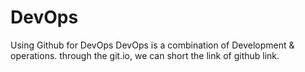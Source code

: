 # DevOps
Using Github for DevOps 
DevOps is a combination of Development & operations.
through the git.io, we can short the link of github link.
